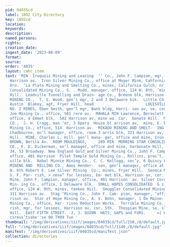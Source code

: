 ```yaml
---
pid: 04035cd
label: 1892 City Directory
key: 1892cd
location: 
keywords: 
description: 
named_persons: 
rights: 
creation_date: 
ingest_date: '2023-08-09'
format: 
source: 
order: '4035'
layout: cmhc_item
text: 'MIN  Iroquois Mining and Leasing  '' Co., John F. Campion, mgr, office, 401
  Harrison av.  Iron Silver Mining Co., office at Moyer Mine, Cahfornia Gulch, nr.
  Oro.  ‘La Plata Mining and Smelting Co., mines, California Gulch, nr. Oro. .  ‘Leadville
  Consolidated Mining Co., S. . Mudd, manager, office, 124 W. 8th, ‘mine Car- bonate
  Hill.  Leadville Tunnelling and Drain- age Co., Breene blk, Harrison av, cor. 4th.  LILIAN
  MINING CO.,  T. S. Wood, gen’l mgr, 2 and 3 Delaware bik.  Little Chief Mining Co.,
  Austin  Blakey, agt, Fryer Hill, head                       LOUISVILLE AND COLORADO,
  NO. 2 MINES, Eben Smith, gen’l mgr, Bank bldg, Harri- son av, se. cor. 5th.  Lucky:
  Joe Mining Co., office, 501 rere av.  MAHALA MIN Lawrence, Beraslett & Co.,  proprs,
  office, 4 Emmet blk,  502 Harrison av, mine wa. Car.  bonate Hill.  MATCHLESS MINING
  CO.,  J. H. Cragg, man ‘er, 3 Opera  House bl arrison av,  mine, E. Beyer % Bill.  Meyer
  Mining Co., office, 514  Harrison av.  MIKADO MINING AND SMELT-  ING CO., W. R.
  Chadbourne, en’l manager, office, room 3 arris blk, 321 Harrison av,  mines, Tron
  Hill.  MINE, Charles L. Hill. gen’l mana- ger, office and mine, Iron Hill.  L E,
  BROWN, Berita Av.  ROOM MOULDINGS,     289 MIN  MORNING STAR CONSOLIDATED MINING
  CO., E. D. Dickerman, en’l manager, office and mine, Garbonate Hill, New York office,
  34, 53 Broadway. New England Gold_and Silver Mining Co., John F. Campion, manager,
  office, 401 Harrison  Pilot Temple Gold Mining Co., Rollins, pres’t, 22 De Maine-
  ville blk.  Rebel Minnie Mining Co., C. C. Kellogg, sec’y, 6 Quincy blk, REED NATIONAL
  MINING AND  MILLING CO., Amos Hender-  son, gen’l manager, office at residence 214
  W. 6th Robert E. Lee Silver Mining  Co., mines, Fryer Hill.  Seneca Mining Co.,
  S. F. Par- rish, > nese” for lessees, Em- met blk, Harrison av, cor. 5th.  Sequin
  Mine, John F. Campion, manager, office, 401 Harrison  av. Silver Cord Combination
  Min- ing Co., office, 1 Delaware blk.  SMALL HOPES CONSOLIDATED  G s. 0 udd,  manager,
  office, 124 W. 8th, mines, Yankee Hiil.  Smuggler Consolidated Mining Co., office,
  311 Harrison av.  Stag "Mining Co., John F. Cam- pion, manager, ‘office, 401 Har-
  rison av.  Star of Hope Mining Co., A. V. Bohn, manager, 1 De Maine- ville bik.  Sulphide
  Mining Co., office, Har- rison Reduction Works.  Terrible Mining Co., S. F. Par-
  rish, mgr, for lessees, Harrison av, cor. 5th.  Thespian Mine, se. slope, Car-  bonate
  Hill.  EAST FIFTH STREET.  J, J. QUINN  HATS, GAPS and FURS.     =| WOO ALIS NONVO
  csreus’tvabe''se 00 T¥09 Tun '
thumbnail: "/img/derivatives/iiif/images/04035cd/full/250,/0/default.jpg"
full: "/img/derivatives/iiif/images/04035cd/full/1140,/0/default.jpg"
manifest: "/img/derivatives/iiif/04035cd/manifest.json"
collection: directories
---
```

